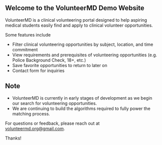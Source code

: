## Welcome to the VolunteerMD Demo Website

VolunteerMD is a clinical volunteering portal designed to help aspiring medical students easily find and apply to clinical volunteer opportunities.

Some features include
- Filter clinical volunteering opportunities by subject, location, and time commitment
- View requirements and prerequisites of volunteering opportunities (e.g. Police Background Check, 18+, etc.)
- Save favorite opportunities to return to later on
- Contact form for inquiries

## Note
- VolunteerMD is currently in early stages of development as we begin our search for volunteering opportunities.
- We are continuing to build the algorithms required to fully power the matching process.

For questions or feedback, please reach out at volunteermd.org@gmail.com.

Thanks!
